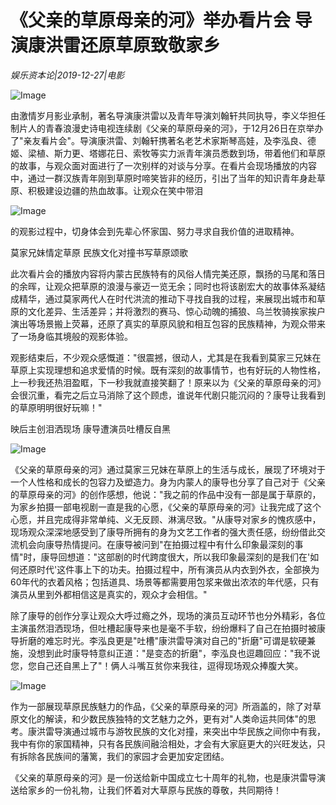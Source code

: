 # 《父亲的草原母亲的河》举办看片会  导演康洪雷还原草原致敬家乡

*娱乐资本论|2019-12-27|电影*

![Image](https://p3.pstatp.com/large/pgc-image/5f11a7c41865439ebc837197af7b33e1)

由激情岁月影业承制，著名导演康洪雷以及青年导演刘翰轩共同执导，李义华担任制片人的青春浪漫史诗电视连续剧《父亲的草原母亲的河》，于12月26日在京举办了"亲友看片会"。导演康洪雷、刘翰轩携著名老艺术家斯琴高娃，及李泓良、德姬、梁植、斯力更、塔娜花日、索牧等实力派青年演员悉数到场，带着他们和草原的故事，与观众面对面进行了一次别样的对谈与分享。在看片会现场播放的内容中，通过一群汉族青年刚到草原时啼笑皆非的经历，引出了当年的知识青年身赴草原、积极建设边疆的热血故事。让观众在笑中带泪

![Image](https://p3.pstatp.com/large/pgc-image/4ea91f3c91bc462b82a6240227221709)

的观影过程中，切身体会到先辈心怀家国、努力寻求自我价值的进取精神。

莫家兄妹情定草原 民族文化对撞书写草原颂歌

此次看片会的播放内容将内蒙古民族特有的风俗人情完美还原，飘扬的马尾和落日的余晖，让观众把草原的浪漫与豪迈一览无余；同时也将该剧宏大的故事体系凝结成精华，通过莫家两代人在时代洪流的推动下寻找自我的过程，来展现出城市和草原的文化差异、生活差异；并将激烈的赛马、惊心动魄的捕狼、乌兰牧骑挨家挨户演出等场景搬上荧幕，还原了真实的草原风貌和相互包容的民族精神，为观众带来了一场身临其境般的观影体验。

观影结束后，不少观众感慨道："很震撼，很动人，尤其是在我看到莫家三兄妹在草原上实现理想和追求爱情的时候。既有深刻的故事情节，也有好玩的人物性格，上一秒我还热泪盈眶，下一秒我就直接笑翻了！原来以为《父亲的草原母亲的河》会很沉重，看完之后立马消除了这个顾虑，谁说年代剧只能沉闷的？康导让我看到的草原明明很好玩嘛！"

映后主创泪洒现场 康导遭演员吐槽反自黑

![Image](https://p3.pstatp.com/large/pgc-image/051da1fd6bb5488e801db1635687d351)

《父亲的草原母亲的河》通过莫家三兄妹在草原上的生活与成长，展现了环境对于一个人性格和成长的包容力及塑造力。身为内蒙人的康导也分享了自己对于《父亲的草原母亲的河》的创作感想，他说："我之前的作品中没有一部是属于草原的，为家乡拍摄一部电视剧一直是我的心愿，《父亲的草原母亲的河》让我完成了这个心愿，并且完成得非常单纯、义无反顾、淋漓尽致。"从康导对家乡的愧疚感中，现场观众深深地感受到了康导所拥有的身为文艺工作者的强大责任感，纷纷借此交流机会向康导热情提问。在康导被问到"在拍摄过程中有什么印象最深刻的事情"时，康导回想道："这部剧的时代跨度很大，所以我印象最深刻的是我们在'如何还原时代'这件事上下的功夫。拍摄过程中，所有演员从内衣到外衣，全部换为60年代的衣着风格；包括道具、场景等都需要用包浆来做出浓浓的年代感，只有演员从里到外都相信这是真实的，观众才会相信。"

除了康导的创作分享让观众大呼过瘾之外，现场的演员互动环节也分外精彩，各位主演虽然泪洒现场，但吐槽起康导来也是毫不手软，纷纷爆料了自己在拍摄时被康导折磨的难忘时光。李泓良更是"吐槽"康洪雷导演对自己的"折磨"可谓是软硬兼施，没想到此时康导特意纠正道："是变态的折磨"，李泓良也逗趣回应："我不说您，您自己还自黑上了"！俩人斗嘴互贫你来我往，逗得现场观众捧腹大笑。

![Image](https://p3.pstatp.com/large/pgc-image/e92d6253a221401a8b693b7795588c3d)

作为一部展现草原民族魅力的作品，《父亲的草原母亲的河》所涵盖的，除了对草原文化的解读，和少数民族独特的文艺魅力之外，更有对"人类命运共同体"的思考。康洪雷导演通过城市与游牧民族的文化对撞，来突出中华民族之间你中有我，我中有你的家国精神，只有各民族间融洽相处，才会有大家庭更大的兴旺发达，只有拆除各民族间的藩篱，我们的家园才会更加安定团结。

《父亲的草原母亲的河》是一份送给新中国成立七十周年的礼物，也是康洪雷导演送给家乡的一份礼物，让我们怀着对大草原与民族的尊敬，共同期待！

